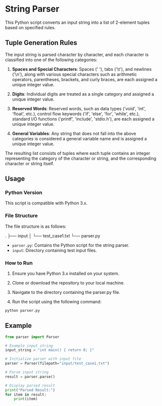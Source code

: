 # String Parser

This Python script converts an input string into a list of 2-element tuples based on specified rules.

## Tuple Generation Rules

The input string is parsed character by character, and each character is classified into one of the following categories:

1. **Spaces and Special Characters**: Spaces (' '), tabs ('\t'), and newlines ('\n'), along with various special characters such as arithmetic operators, parentheses, brackets, and curly braces, are each assigned a unique integer value.
   
2. **Digits**: Individual digits are treated as a single category and assigned a unique integer value.

3. **Reserved Words**: Reserved words, such as data types ('void', 'int', 'float', etc.), control flow keywords ('if', 'else', 'for', 'while', etc.), standard I/O functions ('printf', 'include', 'stdio.h'), are each assigned a unique integer value.

4. **General Variables**: Any string that does not fall into the above categories is considered a general variable name and is assigned a unique integer value.

The resulting list consists of tuples where each tuple contains an integer representing the category of the character or string, and the corresponding character or string itself.

## Usage

### Python Version

This script is compatible with Python 3.x.

### File Structure

The file structure is as follows:

.
├── input
│   └── test_case1.txt
└── parser.py

- `parser.py`: Contains the Python script for the string parser.
- `input`: Directory containing test input files.

### How to Run
1. Ensure you have Python 3.x installed on your system.

2. Clone or download the repository to your local machine.

3. Navigate to the directory containing the parser.py file.

4. Run the script using the following command:
```bash
python parser.py
```

## Example
```python
from parser import Parser

# Example input string
input_string = "int main() { return 0; }"

# Initialize parser with input file
parser = Parser(filepath="input/test_case1.txt")

# Parse input string
result = parser.parse()

# Display parsed result
print("Parsed Result:")
for item in result:
    print(item)
```